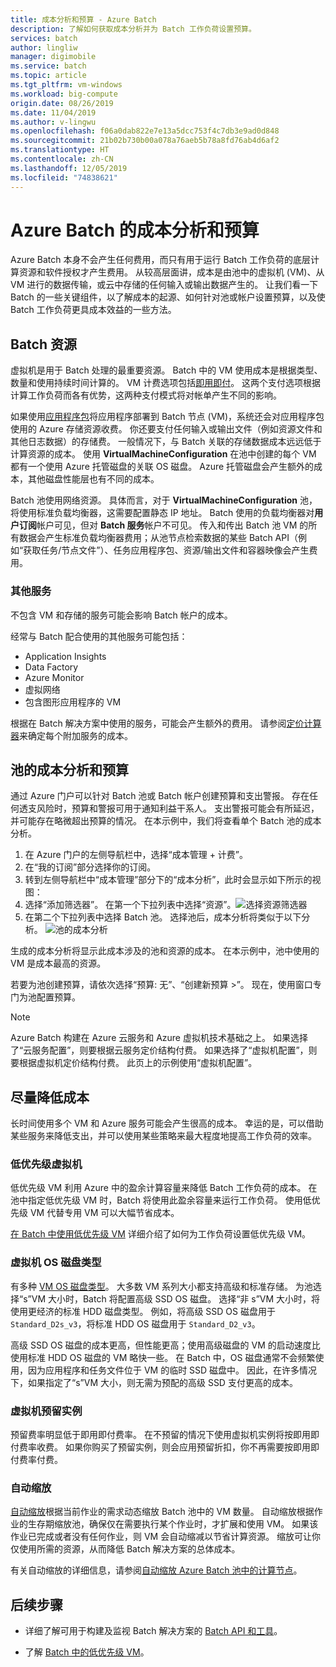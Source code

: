```yaml
---
title: 成本分析和预算 - Azure Batch
description: 了解如何获取成本分析并为 Batch 工作负荷设置预算。
services: batch
author: lingliw
manager: digimobile
ms.service: batch
ms.topic: article
ms.tgt_pltfrm: vm-windows
ms.workload: big-compute
origin.date: 08/26/2019
ms.date: 11/04/2019
ms.author: v-lingwu
ms.openlocfilehash: f06a0dab822e7e13a5dcc753f4c7db3e9ad0d848
ms.sourcegitcommit: 21b02b730b00a078a76aeb5b78a8fd76ab4d6af2
ms.translationtype: HT
ms.contentlocale: zh-CN
ms.lasthandoff: 12/05/2019
ms.locfileid: "74838621"
---
```

# <a name="cost-analysis-and-budgets-for-azure-batch"></a>Azure Batch 的成本分析和预算

Azure Batch 本身不会产生任何费用，而只有用于运行 Batch 工作负荷的底层计算资源和软件授权才产生费用。 从较高层面讲，成本是由池中的虚拟机 (VM)、从 VM 进行的数据传输，或云中存储的任何输入或输出数据产生的。 让我们看一下 Batch 的一些关键组件，以了解成本的起源、如何针对池或帐户设置预算，以及使 Batch 工作负荷更具成本效益的一些方法。

## <a name="batch-resources"></a>Batch 资源

虚拟机是用于 Batch 处理的最重要资源。 Batch 中的 VM 使用成本是根据类型、数量和使用持续时间计算的。 VM 计费选项包括[即用即付](https://azure.microsoft.com/offers/ms-azr-0003p/)。 这两个支付选项根据计算工作负荷而各有优势，这两种支付模式将对帐单产生不同的影响。

如果使用[应用程序包](batch-application-packages.md)将应用程序部署到 Batch 节点 (VM)，系统还会对应用程序包使用的 Azure 存储资源收费。 你还要支付任何输入或输出文件（例如资源文件和其他日志数据）的存储费。 一般情况下，与 Batch 关联的存储数据成本远远低于计算资源的成本。 使用 **VirtualMachineConfiguration** 在池中创建的每个 VM 都有一个使用 Azure 托管磁盘的关联 OS 磁盘。 Azure 托管磁盘会产生额外的成本，其他磁盘性能层也有不同的成本。

Batch 池使用网络资源。 具体而言，对于 **VirtualMachineConfiguration** 池，将使用标准负载均衡器，这需要配置静态 IP 地址。 Batch 使用的负载均衡器对**用户订阅**帐户可见，但对 **Batch 服务**帐户不可见。 传入和传出 Batch 池 VM 的所有数据会产生标准负载均衡器费用；从池节点检索数据的某些 Batch API（例如“获取任务/节点文件”）、任务应用程序包、资源/输出文件和容器映像会产生费用。

### <a name="additional-services"></a>其他服务

不包含 VM 和存储的服务可能会影响 Batch 帐户的成本。

经常与 Batch 配合使用的其他服务可能包括：

- Application Insights
- Data Factory
- Azure Monitor
- 虚拟网络
- 包含图形应用程序的 VM

根据在 Batch 解决方案中使用的服务，可能会产生额外的费用。 请参阅[定价计算器](https://www.azure.cn/pricing/calculator/)来确定每个附加服务的成本。

## <a name="cost-analysis-and-budget-for-a-pool"></a>池的成本分析和预算

通过 Azure 门户可以针对 Batch 池或 Batch 帐户创建预算和支出警报。 存在任何透支风险时，预算和警报可用于通知利益干系人。 支出警报可能会有所延迟，并可能存在略微超出预算的情况。 在本示例中，我们将查看单个 Batch 池的成本分析。

1. 在 Azure 门户的左侧导航栏中，选择“成本管理 + 计费”。 
1. 在“我的订阅”部分选择你的订阅。 
1. 转到左侧导航栏中“成本管理”部分下的“成本分析”，此时会显示如下所示的视图：  
1. 选择“添加筛选器”。  在第一个下拉列表中选择“资源”。![选择资源筛选器](./media/batch-budget/resource-filter.png) 
1. 在第二个下拉列表中选择 Batch 池。 选择池后，成本分析将类似于以下分析。
    ![池的成本分析](./media/batch-budget/pool-cost-analysis.png)

生成的成本分析将显示此成本涉及的池和资源的成本。 在本示例中，池中使用的 VM 是成本最高的资源。

若要为池创建预算，请依次选择“预算: 无”、“创建新预算 >”。   现在，使用窗口专门为池配置预算。


> [!NOTE]
> Azure Batch 构建在 Azure 云服务和 Azure 虚拟机技术基础之上。 如果选择了“云服务配置”，则要根据云服务定价结构付费。  如果选择了“虚拟机配置”，则要根据虚拟机定价结构付费。  此页上的示例使用“虚拟机配置”。 

## <a name="minimize-cost"></a>尽量降低成本

长时间使用多个 VM 和 Azure 服务可能会产生很高的成本。 幸运的是，可以借助某些服务来降低支出，并可以使用某些策略来最大程度地提高工作负荷的效率。

### <a name="low-priority-virtual-machines"></a>低优先级虚拟机

低优先级 VM 利用 Azure 中的盈余计算容量来降低 Batch 工作负荷的成本。 在池中指定低优先级 VM 时，Batch 将使用此盈余容量来运行工作负荷。 使用低优先级 VM 代替专用 VM 可以大幅节省成本。

[在 Batch 中使用低优先级 VM](batch-low-pri-vms.md) 详细介绍了如何为工作负荷设置低优先级 VM。

### <a name="virtual-machine-os-disk-type"></a>虚拟机 OS 磁盘类型

有多种 [VM OS 磁盘类型](../virtual-machines/windows/disks-types.md)。 大多数 VM 系列大小都支持高级和标准存储。 为池选择“s”VM 大小时，Batch 将配置高级 SSD OS 磁盘。 选择“非 s”VM 大小时，将使用更经济的标准 HDD 磁盘类型。 例如，将高级 SSD OS 磁盘用于 `Standard_D2s_v3`，将标准 HDD OS 磁盘用于 `Standard_D2_v3`。

高级 SSD OS 磁盘的成本更高，但性能更高；使用高级磁盘的 VM 的启动速度比使用标准 HDD OS 磁盘的 VM 略快一些。 在 Batch 中，OS 磁盘通常不会频繁使用，因为应用程序和任务文件位于 VM 的临时 SSD 磁盘中。 因此，在许多情况下，如果指定了“s”VM 大小，则无需为预配的高级 SSD 支付更高的成本。

### <a name="reserved-virtual-machine-instances"></a>虚拟机预留实例

预留费率明显低于即用即付费率。 在不预留的情况下使用虚拟机实例将按即用即付费率收费。 如果你购买了预留实例，则会应用预留折扣，你不再需要按即用即付费率付费。

### <a name="automatic-scaling"></a>自动缩放

[自动缩放](batch-automatic-scaling.md)根据当前作业的需求动态缩放 Batch 池中的 VM 数量。 自动缩放根据作业的生存期缩放池，确保仅在需要执行某个作业时，才扩展和使用 VM。 如果该作业已完成或者没有任何作业，则 VM 会自动缩减以节省计算资源。 缩放可让你仅使用所需的资源，从而降低 Batch 解决方案的总体成本。

有关自动缩放的详细信息，请参阅[自动缩放 Azure Batch 池中的计算节点](batch-automatic-scaling.md)。

## <a name="next-steps"></a>后续步骤

- 详细了解可用于构建及监视 Batch 解决方案的 [Batch API 和工具](batch-apis-tools.md)。  

- 了解 [Batch 中的低优先级 VM](batch-low-pri-vms.md)。
